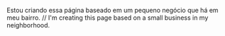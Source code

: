 Estou criando essa página baseado em um pequeno negócio que há em meu bairro. // I'm creating this page based on a small business in my neighborhood.